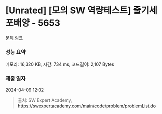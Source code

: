 # [Unrated] [모의 SW 역량테스트] 줄기세포배양 - 5653 

[문제 링크](https://swexpertacademy.com/main/code/problem/problemDetail.do?contestProbId=AWXRJ8EKe48DFAUo) 

### 성능 요약

메모리: 16,320 KB, 시간: 734 ms, 코드길이: 2,107 Bytes

### 제출 일자

2024-04-09 12:02



> 출처: SW Expert Academy, https://swexpertacademy.com/main/code/problem/problemList.do